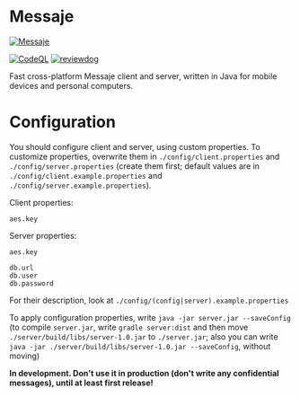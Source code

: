 # Messaje
[![Messaje](https://lh3.googleusercontent.com/u/2/drive-viewer/AITFw-x4mtr-vjeqzxo9PE7zruZFLmXcOaclfbzi9rlEzVN9ULOb7bXzDERhIzgZgxr67wF9Lw4J_djsQAUjB3OkEl_2lMqZRA=w1366-h651)](https://github.com/werryxgames/Messaje/releases)

[![CodeQL](https://github.com/werryxgames/Messaje/actions/workflows/codeql.yml/badge.svg)](https://github.com/werryxgames/Messaje/actions/workflows/codeql.yml)
[![reviewdog](https://github.com/werryxgames/Messaje/actions/workflows/reviewdog.yml/badge.svg)](https://github.com/werryxgames/Messaje/actions/workflows/reviewdog.yml)

Fast cross-platform Messaje client and server, written in Java for mobile devices and personal
computers.

# Configuration
You should configure client and server, using custom properties. To customize properties, overwrite
them in `./config/client.properties` and `./config/server.properties` (create them first; default
values are in `./config/client.example.properties` and `./config/server.example.properties`).

Client properties:
```
aes.key
```

Server properties:
```
aes.key

db.url
db.user
db.password
```

For their description, look at `./config/(config|server).example.properties`

To apply configuration properties, write `java -jar server.jar --saveConfig` (to compile
`server.jar`, write `gradle server:dist` and then move `./server/build/libs/server-1.0.jar` to
`./server.jar`; also you can write `java -jar ./server/build/libs/server-1.0.jar --saveConfig`,
without moving)

**In development. Don't use it in production (don't write any confidential messages), until at least first release!**

